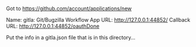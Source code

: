 

Got to https://github.com/account/applications/new 

Name: gitla: Git/Bugzilla Workflow App 
URL: http://127.0.0.1:44852/
Callback URL: http://127.0.0.1:44852/oauthDone

Put the info in a gitla.json file that is in this directory...

